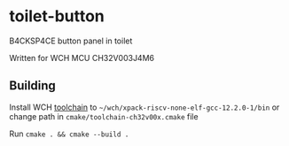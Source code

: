 # toilet-button

B4CKSP4CE button panel in toilet

Written for WCH MCU CH32V003J4M6

## Building

Install WCH [toolchain](https://xpack.github.io/dev-tools/riscv-none-elf-gcc/) to `~/wch/xpack-riscv-none-elf-gcc-12.2.0-1/bin` or change path in `cmake/toolchain-ch32v00x.cmake` file

Run `cmake . && cmake --build .`